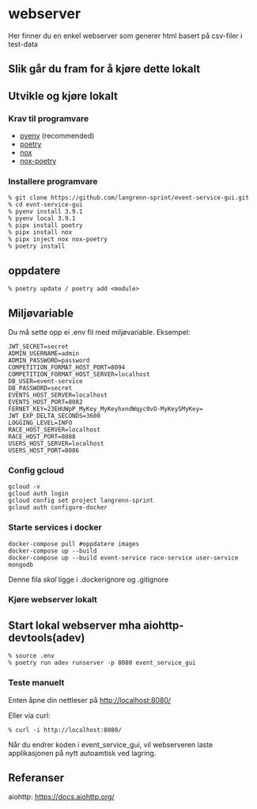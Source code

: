 # webserver

Her finner du en enkel webserver som generer html basert på csv-filer i test-data

## Slik går du fram for å kjøre dette lokalt

## Utvikle og kjøre lokalt

### Krav til programvare

- [pyenv](https://github.com/pyenv/pyenv) (recommended)
- [poetry](https://python-poetry.org/)
- [nox](https://nox.thea.codes/en/stable/)
- [nox-poetry](https://pypi.org/project/nox-poetry/)

### Installere programvare

```Shell
% git clone https://github.com/langrenn-sprint/event-service-gui.git
% cd evnt-service-gui
% pyenv install 3.9.1
% pyenv local 3.9.1
% pipx install poetry
% pipx install nox
% pipx inject nox nox-poetry
% poetry install
```

## oppdatere

```Shell
% poetry update / poetry add <module>
```

## Miljøvariable

Du må sette opp ei .env fil med miljøvariable. Eksempel:

```Shell
JWT_SECRET=secret
ADMIN_USERNAME=admin
ADMIN_PASSWORD=password
COMPETITION_FORMAT_HOST_PORT=8094
COMPETITION_FORMAT_HOST_SERVER=localhost
DB_USER=event-service
DB_PASSWORD=secret
EVENTS_HOST_SERVER=localhost
EVENTS_HOST_PORT=8082
FERNET_KEY=23EHUWpP_MyKey_MyKeyhxndWqyc0vO-MyKeySMyKey=
JWT_EXP_DELTA_SECONDS=3600
LOGGING_LEVEL=INFO
RACE_HOST_SERVER=localhost
RACE_HOST_PORT=8088
USERS_HOST_SERVER=localhost
USERS_HOST_PORT=8086
```

### Config gcloud

```Shell
gcloud -v
gcloud auth login
gcloud config set project langrenn-sprint
gcloud auth configure-docker
```

### Starte services i docker

```Shell
docker-compose pull #oppdatere images
docker-compose up --build
docker-compose up --build event-service race-service user-service mongodb
```

Denne fila _skal_ ligge i .dockerignore og .gitignore

### Kjøre webserver lokalt

## Start lokal webserver mha aiohttp-devtools(adev)

```Shell
% source .env
% poetry run adev runserver -p 8080 event_service_gui
```

### Teste manuelt

Enten åpne din nettleser på <http://localhost:8080/>

Eller via curl:

```Shell
% curl -i http://localhost:8080/
```

Når du endrer koden i event_service_gui, vil webserveren laste applikasjonen på nytt autoamtisk ved lagring.

## Referanser

aiohttp: <https://docs.aiohttp.org/>
